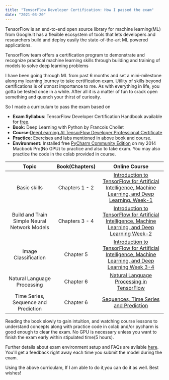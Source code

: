 ```yaml
---
title: "TensorFlow Developer Certification: How I passed the exam"
date: "2021-03-20"
---
```


TensorFlow is an end-to-end open source library for machine learning(ML) from Google.It has a flexible ecosystem of tools that lets developers and researchers build and deploy easily the state-of-the-art ML powered applications.

TensorFlow team offers a certification program to demonstrate and recognize practical machine learning skills through building and training of models to solve deep learning problems

I have been going through ML from past 6 months and set a mini-milestone along my learning journey to take certification exam. Utility of skills beyond certifications is of utmost importance to me. As with everything in life, you gotta be tested once in a while. After all it is a matter of fun to crack open something and quench your thirst of curiosity.

So I made a curriculum to pass the exam based on

- **Exam Syllabus**: TensorFlow Developer Certification Handbook available for [free](https://www.tensorflow.org/extras/cert/TF_Certificate_Candidate_Handbook.pdf).
- **Book:** Deep Learning with Python by Francois Chollet
- **Course:**[DeepLearning.AI TensorFlow Developer Professional Certificate](https://www.coursera.org/professional-certificates/tensorflow-in-practice)
- **Practice:** Exercises and labs mentioned in above book and course.
- **Environment:** Installed free [PyCharm Community Edition](https://www.jetbrains.com/pycharm/download) on my 2014 Macbook Pro(No GPU) to practice and also to take exam. You may also practice the code in the colab provided in course.

|                    Topic                     | Book(Chapters) |                                                                                Online Course                                                                                |
| :------------------------------------------: | :------------: | :-------------------------------------------------------------------------------------------------------------------------------------------------------------------------: |
|                 Basic skills                 | Chapters 1 - 2 | [Introduction to TensorFlow for Artificial Intelligence, Machine Learning, and Deep Learning. Week-1](https://www.coursera.org/learn/introduction-tensorflow/home/welcome)  |
| Build and Train Simple Neural Network Models | Chapters 3 - 4 |  [Introduction to TensorFlow for Artificial Intelligence, Machine Learning, and Deep Learning Week-2](https://www.coursera.org/learn/introduction-tensorflow/home/welcome)  |
|             Image Classification             |   Chapter 5    | [Introduction to TensorFlow for Artificial Intelligence, Machine Learning, and Deep Learning Week 3-4](https://www.coursera.org/learn/introduction-tensorflow/home/welcome) |
|         Natural Language Processing          |   Chapter 6    |                       [Natural Language Processing in TensorFlow](https://www.coursera.org/learn/natural-language-processing-tensorflow/home/welcome)                       |
|     Time Series, Sequence and Prediction     |   Chapter 6    |                    [Sequences, Time Series and Prediction](https://www.coursera.org/learn/tensorflow-sequences-time-series-and-prediction/home/welcome)                     |

Reading the book slowly to gain intuition, and watching course lessons to understand concepts along with practice code in colab and/or pycharm is good enough to clear the exam. No GPU is necessary unless you want to finish the exam early within stipulated time(5 hours).

Further details about exam environment setup and FAQs are avilable [here](https://www.tensorflow.org/extras/cert/Setting_Up_TF_Developer_Certificate_Exam.pdf?authuser=4). You'll get a feedback right away each time you submit the model during the exam.

Using the above curriculam, If I am able to do it,you can do it as well. Best wishes!
